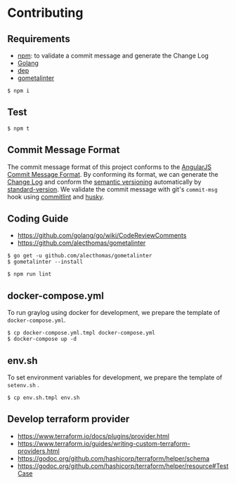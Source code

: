 # Contributing

## Requirements

* [npm](https://www.npmjs.com/): to validate a commit message and generate the Change Log
* [Golang](https://golang.org/)
* [dep](https://golang.github.io/dep/)
* [gometalinter](https://github.com/alecthomas/gometalinter)

```
$ npm i
```

## Test

```
$ npm t
```

## Commit Message Format

The commit message format of this project conforms to the [AngularJS Commit Message Format](https://github.com/angular/angular.js/blob/master/CONTRIBUTING.md#commit-message-format).
By conforming its format, we can generate the [Change Log](CHANGELOG.md) and conform the [semantic versioning](http://semver.org/) automatically by [standard-version](https://www.npmjs.com/package/standard-version).
We validate the commit message with git's `commit-msg` hook using [commitlint](http://marionebl.github.io/commitlint/#/) and [husky](https://www.npmjs.com/package/husky).

## Coding Guide

* https://github.com/golang/go/wiki/CodeReviewComments
* https://github.com/alecthomas/gometalinter

```
$ go get -u github.com/alecthomas/gometalinter
$ gometalinter --install
```

```
$ npm run lint
```

## docker-compose.yml

To run graylog using docker for development, we prepare the template of `docker-compose.yml`.


```
$ cp docker-compose.yml.tmpl docker-compose.yml
$ docker-compose up -d
```

## env.sh

To set environment variables for development, we prepare the template of `setenv.sh` .

```
$ cp env.sh.tmpl env.sh
```

## Develop terraform provider

* https://www.terraform.io/docs/plugins/provider.html 
* https://www.terraform.io/guides/writing-custom-terraform-providers.html
* https://godoc.org/github.com/hashicorp/terraform/helper/schema
* https://godoc.org/github.com/hashicorp/terraform/helper/resource#TestCase
